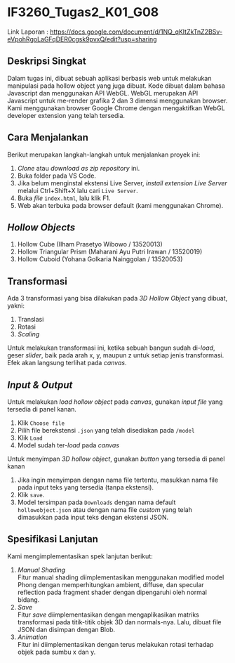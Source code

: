 # IF3260_Tugas2_K01_G08

Link Laporan : https://docs.google.com/document/d/1NQ_qKItZkTnZ2BSv-eVpohRgoLaGFqDER0cgsk9pvxQ/edit?usp=sharing

## Deskripsi Singkat

Dalam tugas ini, dibuat sebuah aplikasi berbasis web untuk melakukan manipulasi pada hollow object yang juga dibuat. Kode dibuat dalam bahasa Javascript dan menggunakan API WebGL. WebGL merupakan API Javascript untuk me-render grafika 2 dan 3 dimensi menggunakan browser. Kami menggunakan browser Google Chrome dengan mengaktifkan WebGL developer extension yang telah tersedia.

## Cara Menjalankan

Berikut merupakan langkah-langkah untuk menjalankan proyek ini:

1. _Clone_ atau _download as zip_ _repository_ ini.
2. Buka folder pada VS Code.
3. Jika belum menginstal ekstensi Live Server, _install extension Live Server_ melalui Ctrl+Shift+X lalu cari `Live Server`.
4. Buka _file_ `index.html`, lalu klik F1.
5. Web akan terbuka pada browser default (kami menggunakan Chrome).

## _Hollow Objects_

1. Hollow Cube (Ilham Prasetyo Wibowo / 13520013)
2. Hollow Triangular Prism (Maharani Ayu Putri Irawan / 13520019)
3. Hollow Cuboid (Yohana Golkaria Nainggolan / 13520053)

## Transformasi

Ada 3 transformasi yang bisa dilakukan pada _3D Hollow Object_ yang dibuat, yakni:

1. Translasi
2. Rotasi
3. _Scaling_

Untuk melakukan transformasi ini, ketika sebuah bangun sudah di-_load_, geser _slider_, baik pada arah x, y, maupun z untuk setiap jenis transformasi. Efek akan langsung terlihat pada _canvas_.

## _Input & Output_

Untuk melakukan _load hollow object_ pada _canvas_, gunakan _input file_ yang tersedia di panel kanan.

1. Klik `Choose file`
2. Pilih file berekstensi `.json` yang telah disediakan pada `/model`
3. Klik `Load`
4. Model sudah ter-_load_ pada _canvas_

Untuk menyimpan _3D hollow object_, gunakan _button_ yang tersedia di panel kanan

1. Jika ingin menyimpan dengan nama file tertentu, masukkan nama file pada input teks yang tersedia (tanpa ekstensi).
2. Klik `save`.
3. Model tersimpan pada `Downloads` dengan nama default `hollowobject.json` atau dengan nama file _custom_ yang telah dimasukkan pada input teks dengan ekstensi JSON.

## Spesifikasi Lanjutan

Kami mengimplementasikan spek lanjutan berikut:

1. _Manual Shading_ \
   Fitur manual shading diimplementasikan menggunakan modified model Phong dengan memperhitungkan ambient, diffuse, dan specular reflection pada fragment shader dengan dipengaruhi oleh normal bidang.
2. _Save_ \
   Fitur _save_ diimplementasikan dengan mengaplikasikan matriks transformasi pada titik-titik objek 3D dan normals-nya. Lalu, dibuat file JSON dan disimpan dengan Blob.
3. _Animation_ \
   Fitur ini diimplementasikan dengan terus melakukan rotasi terhadap objek pada sumbu x dan y.
